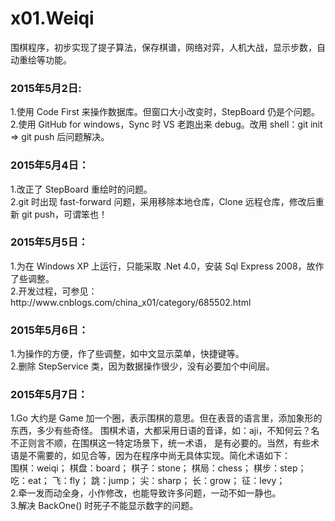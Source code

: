 # x01.Weiqi
围棋程序，初步实现了提子算法，保存棋谱，网络对弈，人机大战，显示步数，自动重绘等功能。
<h3>2015年5月2日: </h3>
1.使用 Code First 来操作数据库。但窗口大小改变时，StepBoard 仍是个问题。<br />
2.使用 GitHub for windows，Sync 时 VS 老跑出来 debug。改用 shell：git init => git push 后问题解决。
<h3>2015年5月4日：</h3>
1.改正了 StepBoard 重绘时的问题。<br />
2.git 时出现 fast-forward 问题，采用移除本地仓库，Clone 远程仓库，修改后重新 git push，可谓笨也！
<h3>2015年5月5日：</h3>
1.为在 Windows XP 上运行，只能采取 .Net 4.0，安装 Sql Express 2008，故作了些调整。<br />
2.开发过程，可参见：http://www.cnblogs.com/china_x01/category/685502.html
<h3>2015年5月6日：</h3>
1.为操作的方便，作了些调整，如中文显示菜单，快捷键等。<br />
2.删除 StepService 类，因为数据操作很少，没有必要加个中间层。
<h3>2015年5月7日：</h3>
1.Go 大约是 Game 加一个圈，表示围棋的意思。但在表音的语言里，添加象形的东西，多少有些奇怪。
围棋术语，大都采用日语的音译，如：aji，不知何云？名不正则言不顺，在围棋这一特定场景下，统一术语，
是有必要的。当然，有些术语是不需要的，如见合等，因为在程序中尚无具体实现。简化术语如下：<br />
	围棋：weiqi；	 棋盘：board；	棋子：stone；	棋局：chess；	棋步：step；	
	吃：eat；	飞：fly；	跳：jump；	尖：sharp；	长：grow；	征：levy；
<br />
2.牵一发而动全身，小作修改，也能导致许多问题，一动不如一静也。<br />
3.解决 BackOne() 时死子不能显示数字的问题。